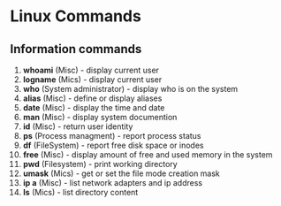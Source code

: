 # Linux Commands



## Information commands

1. **whoami** (Misc) - display current user 
2. **logname** (Mics) - display current user
3. **who** (System administrator) - display who is on the system
4. **alias** (Misc) - define or display aliases
5. **date** (Misc) - display the time and date
6. **man** (Misc) - display system documention
7. **id** (Misc) - return user identity
8. **ps** (Process managment) - report process status
9. **df** (FileSystem) - report free disk space or inodes
10. **free** (Misc) - display amount of free and used memory in the system
11. **pwd** (Filesystem) - print working directory
12. **umask** (Mics) - get or set the file mode creation mask
13. **ip a** (Misc) - list network adapters and ip address
14. **ls** (Mics) - list directory content
